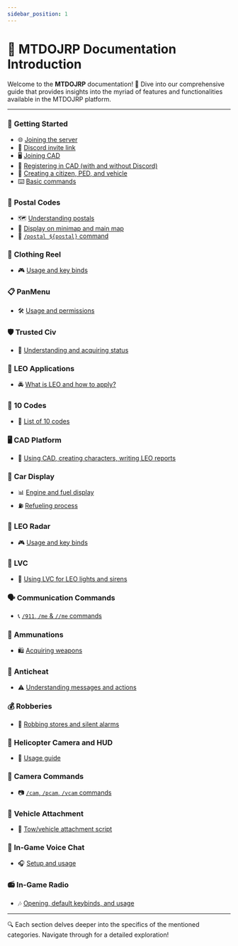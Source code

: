 ```yaml
---
sidebar_position: 1
---
```


# 📘 MTDOJRP Documentation Introduction

Welcome to the **MTDOJRP** documentation! 🎉 Dive into our comprehensive guide that provides insights into the myriad of features and functionalities available in the MTDOJRP platform.

---

### 🚀 **Getting Started**
- 🌐 [Joining the server](#)
- 💬 [Discord invite link](#)
- 🖥️ [Joining CAD](#)
- 🔐 [Registering in CAD (with and without Discord)](#)
- 🧑 [Creating a citizen, PED, and vehicle](#)
- ⌨️ [Basic commands](#)

### 📍 **Postal Codes**
- 🗺️ [Understanding postals](#)
- 📍 [Display on minimap and main map](#)
- 📌 [`/postal ${postal}` command](#)

### 👕 **Clothing Reel**
- 🎮 [Usage and key binds](#)

### 📋 **PanMenu**
- 🛠️ [Usage and permissions](#)

### 🛡️ **Trusted Civ**
- 🌟 [Understanding and acquiring status](#)

### 🚓 **LEO Applications**
- 🚔 [What is LEO and how to apply?](#)

### 🔢 **10 Codes**
- 📜 [List of 10 codes](#)

### 🖥️ **CAD Platform**
- 📝 [Using CAD, creating characters, writing LEO reports](#)

### 🚗 **Car Display**
- 📊 [Engine and fuel display](#)
- ⛽ [Refueling process](#)

### 📡 **LEO Radar**
- 🎮 [Usage and key binds](#)

### 🚨 **LVC**
- 🚓 [Using LVC for LEO lights and sirens](#)

### 🗣️ **Communication Commands**
- 📞 [`/911`, `/me` & `//me` commands](#)

### 🔫 **Ammunations**
- 🛍️ [Acquiring weapons](#)

### 🚫 **Anticheat**
- ⚠️ [Understanding messages and actions](#)

### 💰 **Robberies**
- 🚨 [Robbing stores and silent alarms](#)

### 🚁 **Helicopter Camera and HUD**
- 🎥 [Usage guide](#)

### 🎥 **Camera Commands**
- 📷 [`/cam`, `/pcam`, `/vcam` commands](#)

### 🚛 **Vehicle Attachment**
- 🧲 [Tow/vehicle attachment script](#)

### 🎤 **In-Game Voice Chat**
- 🎧 [Setup and usage](#)

### 📻 **In-Game Radio**
- 🎶 [Opening, default keybinds, and usage](#)

---

🔍 Each section delves deeper into the specifics of the mentioned categories. Navigate through for a detailed exploration!

